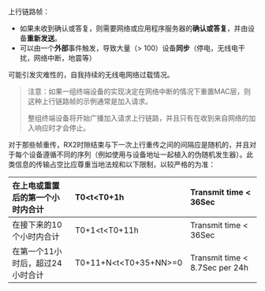 上行链路帧：

* 如果未收到确认或答复，则需要网络或应用程序服务器的**确认或答复**，并由设备**重新发送**。
* 可以由一个**外部**事件触发，导致大量（&gt; 100）设备**同步**（停电，无线电干扰，网络中断，地震等）

可能引发灾难性的，自我持续的无线电网络过载情况。

> 注意：如果一组终端设备的实现决定在网络中断的情况下重置MAC层，则这种上行链路帧的示例通常是加入请求。
>
> 整组终端设备将开始广播加入请求上行链路，并且只有在收到来自网络的加入响应时才会停止。

对于那些帧重传，RX2时隙结束与下一次上行重传之间的间隔应是随机的，并且对于每个设备遵循不同的序列（例如使用与设备地址一起植入的伪随机发生器）。此类信息的传输占空比应尊重当地法规和以下限制，以较严格的为准：

| 在上电或重置后的第一个小时内合计 | T0&lt;t&lt;T0+1h | Transmit time &lt; 36Sec |
| :--- | :--- | :--- |
| 在接下来的10个小时内合计 | T0+1&lt;t&lt;T0+11h | Transmit time &lt; 36Sec |
| 在第一个11小时后，超过24小时合计 | T0+11+N&lt;t&lt;T0+35+NN&gt;=0 | Transmit time &lt; 8.7Sec per 24h |



